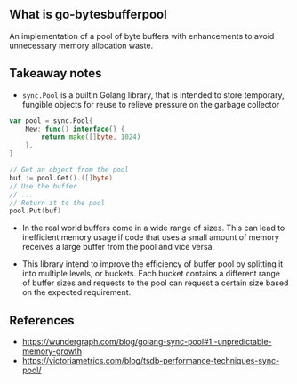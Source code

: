 ## What is go-bytesbufferpool 

An implementation of a pool of byte buffers with enhancements to avoid unnecessary memory allocation waste.

## Takeaway notes 

- `sync.Pool` is a builtin Golang library, that is intended to store temporary, fungible objects for reuse to relieve pressure on the garbage collector

```go
var pool = sync.Pool{
    New: func() interface{} {
        return make([]byte, 1024)
    },
}

// Get an object from the pool
buf := pool.Get().([]byte)
// Use the buffer
// ...
// Return it to the pool
pool.Put(buf)
```

- In the real world buffers come in a wide range of sizes. This can lead to inefficient memory usage if code that uses 
a small amount of memory receives a large buffer from the pool and vice versa.

- This library intend to improve the efficiency of buffer pool by splitting it into multiple levels, or buckets.
Each bucket contains a different range of buffer sizes and requests to the pool can request a certain size based on 
the expected requirement.

## References 
- https://wundergraph.com/blog/golang-sync-pool#1.-unpredictable-memory-growth
- https://victoriametrics.com/blog/tsdb-performance-techniques-sync-pool/